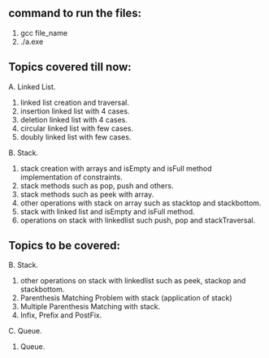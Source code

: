 ## command to run the files:

1. gcc file_name
2. ./a.exe

## Topics covered till now:

A. Linked List.

1. linked list creation and traversal.
2. insertion linked list with 4 cases.
3. deletion linked list with 4 cases.
4. circular linked list with few cases.
5. doubly linked list with few cases.

B. Stack.

1. stack creation with arrays and isEmpty and isFull method implementation of constraints.
2. stack methods such as pop, push and others.
3. stack methods such as peek with array.
4. other operations with stack on array such as stacktop and stackbottom.
5. stack with linked list and isEmpty and isFull method.
6. operations on stack with linkedlist such push, pop and stackTraversal.

## Topics to be covered:

B. Stack.

1. other operations on stack with linkedlist such as peek, stackop and stackbottom.
2. Parenthesis Matching Problem with stack (application of stack)
3. Multiple Parenthesis Matching with stack.
4. Infix, Prefix and PostFix.

C. Queue.
1. Queue.
